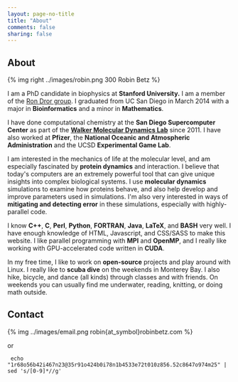```yaml
---
layout: page-no-title
title: "About"
comments: false
sharing: false
---
```


## About

{% img right ../images/robin.png 300 Robin Betz %}

I am a PhD candidate in biophysics at **Stanford University.** I am a member of the [Ron Dror group](http://cs.stanford.edu/people/rondror/).
I graduated from UC San Diego in March 2014 with a major in **Bioinformatics** and a minor in **Mathematics**.

I have done computational chemistry at the **San Diego Supercomputer Center** as part of the [**Walker Molecular Dynamics Lab**](http://www.wmd-lab.org) since 2011. I have also worked at **Pfizer**, the **National Oceanic and Atmospheric Administration** and the UCSD **Experimental Game Lab**.

I am interested in the mechanics of life at the molecular level, and am especially fascinated by **protein dynamics** and interaction. I believe that today's computers are an extremely powerful tool that can give unique insights into complex biological systems. I use **molecular dynamics** simulations to examine how proteins behave,  and also help develop and improve parameters used in simulations. I'm also very interested in ways of **mitigating and detecting error** in these simulations, especially with highly-parallel code.

I know **C++**, **C**, **Perl**, **Python**, **FORTRAN**, **Java**, **LaTeX**, and **BASH** very well. I have enough knowledge of HTML, Javascript, and CSS/SASS to make this website. I like parallel programming with **MPI** and **OpenMP**, and I really like working with GPU-accelerated code written in **CUDA**.

In my free time, I like to work on **open-source** projects and play around with Linux. I really like to **scuba dive** on the weekends in Monterey Bay. I also hike, bicycle, and dance (all kinds) through classes and with friends. On weekends you can usually find me underwater, reading, knitting, or doing math outside.

## Contact
{% img ../images/email.png robin{at_symbol}robinbetz.com %}

or

     echo "1r68o56b42i467n23@35r91o424b0i78n1b4533e72t010z856.52c8647o974m25" | sed 's/[0-9]*//g'


